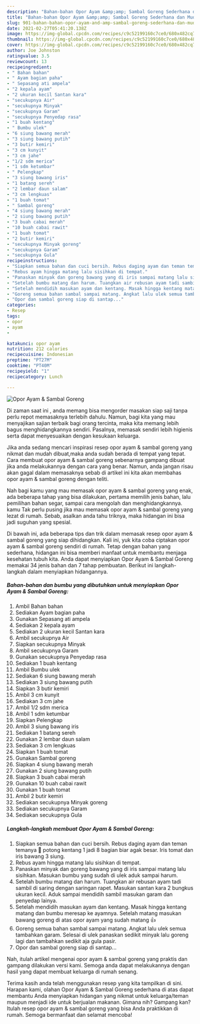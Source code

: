 ```yaml
---
description: "Bahan-bahan Opor Ayam &amp;amp; Sambal Goreng Sederhana dan Mudah Dibuat"
title: "Bahan-bahan Opor Ayam &amp;amp; Sambal Goreng Sederhana dan Mudah Dibuat"
slug: 901-bahan-bahan-opor-ayam-and-amp-sambal-goreng-sederhana-dan-mudah-dibuat
date: 2021-02-27T05:41:20.138Z
image: https://img-global.cpcdn.com/recipes/c9c52199160c7ce0/680x482cq70/opor-ayam-sambal-goreng-foto-resep-utama.jpg
thumbnail: https://img-global.cpcdn.com/recipes/c9c52199160c7ce0/680x482cq70/opor-ayam-sambal-goreng-foto-resep-utama.jpg
cover: https://img-global.cpcdn.com/recipes/c9c52199160c7ce0/680x482cq70/opor-ayam-sambal-goreng-foto-resep-utama.jpg
author: Joe Johnston
ratingvalue: 3.5
reviewcount: 13
recipeingredient:
- " Bahan bahan"
- " Ayam bagian paha"
- " Sepasang ati ampela"
- "2 kepala ayam"
- "2 ukuran kecil Santan kara"
- "secukupnya Air"
- "secukupnya Minyak"
- "secukupnya Garam"
- "secukupnya Penyedap rasa"
- "1 buah kentang"
- " Bumbu ulek"
- "6 siung bawang merah"
- "3 siung bawang putih"
- "3 butir kemiri"
- "3 cm kunyit"
- "3 cm jahe"
- "1/2 sdm merica"
- "1 sdm ketumbar"
- " Pelengkap"
- "3 siung bawang iris"
- "1 batang sereh"
- "2 lembar daun salam"
- "3 cm lengkuas"
- "1 buah tomat"
- " Sambal goreng"
- "4 siung bawang merah"
- "2 siung bawang putih"
- "3 buah cabai merah"
- "10 buah cabai rawit"
- "1 buah tomat"
- "2 butir kemiri"
- "secukupnya Minyak goreng"
- "secukupnya Garam"
- "secukupnya Gula"
recipeinstructions:
- "Siapkan semua bahan dan cuci bersih. Rebus daging ayam dan teman temanya 🤭 potong kentang 1 jadi 8 bagian biar agak besar. Iris tomat dan iris bawang 3 siung."
- "Rebus ayam hingga matang lalu sisihkan di tempat."
- "Panaskan minyak dan goreng bawang yang di iris sampai matang lalu sisihkan. Masukan bumbu yang sudah di ulek aduk sampai harum."
- "Setelah bumbu matang dan harum. Tuangkan air rebusan ayam tadi sambil di saring dengan saringan rapet. Masukan santan kara 2 bungkus ukuran kecil. Aduk sampai mendidih sambil masukan garam dan penyedap lainya."
- "Setelah mendidih masukan ayam dan kentang. Masak hingga kentang matang dan bumbu meresap ke ayamnya. Setelah matang masukan bawang goreng di atas opor ayam yang sudah matang 👍"
- "Goreng semua bahan sambal sampai matang. Angkat lalu ulek semua tambahkan garam. Selesai di ulek panaskan sedikit minyak lalu goreng lagi dan tambahkan sedikit aja gula pasir."
- "Opor dan sambal goreng siap di santap..."
categories:
- Resep
tags:
- opor
- ayam
- 

katakunci: opor ayam  
nutrition: 212 calories
recipecuisine: Indonesian
preptime: "PT27M"
cooktime: "PT40M"
recipeyield: "1"
recipecategory: Lunch

---
```



![Opor Ayam &amp; Sambal Goreng](https://img-global.cpcdn.com/recipes/c9c52199160c7ce0/680x482cq70/opor-ayam-sambal-goreng-foto-resep-utama.jpg)

Di zaman  saat ini , anda memang bisa mengorder masakan siap saji tanpa perlu repot memasaknya terlebih dahulu. Namun, bagi kita yang mau menyajikan sajian terbaik bagi orang tercinta, maka kita memang lebih bagus menghidangkannya sendiri. Pasalnya, memasak sendiri lebih higienis serta dapat menyesuaikan dengan kesukaan keluarga.

Jika anda sedang mencari inspirasi resep opor ayam &amp; sambal goreng yang nikmat dan mudah dibuat,maka anda sudah berada di tempat yang tepat. Cara membuat opor ayam &amp; sambal goreng  sebenarnya gampang dibuat jika anda melakukannya dengan cara yang benar. Namun, anda jangan risau akan gagal dalam memasaknya 
sebab di artikel ini kita akan membahas opor ayam &amp; sambal goreng dengan teliti.  



Nah bagi kamu yang mau memasak opor ayam &amp; sambal goreng yang enak, ada beberapa tahap yang bisa dilakukan, pertama memilih jenis bahan, lalu pemilihan bahan segar, sampai cara mengolah dan menghidangkannya. kamu Tak perlu pusing jika mau memasak opor ayam &amp; sambal goreng yang lezat di rumah. Sebab, asalkan anda  tahu triknya, maka hidangan ini bisa jadi suguhan yang spesial.

Di bawah ini, ada beberapa tips dan trik dalam memasak resep opor ayam &amp; sambal goreng yang siap dihidangkan. Kali ini, yuk kita coba ciptakan opor ayam &amp; sambal goreng sendiri di rumah. Tetap dengan bahan yang sederhana, hidangan ini bisa memberi manfaat untuk membantu menjaga kesehatan tubuh kita. Anda dapat menyiapkan Opor Ayam &amp; Sambal Goreng memakai 34 jenis bahan dan 7 tahap pembuatan. Berikut ini langkah-langkah dalam menyiapkan hidangannya.

<!--inarticleads1-->

##### Bahan-bahan dan bumbu yang dibutuhkan untuk menyiapkan Opor Ayam &amp; Sambal Goreng:

1. Ambil  Bahan bahan
1. Sediakan  Ayam bagian paha
1. Gunakan  Sepasang ati ampela
1. Sediakan 2 kepala ayam
1. Sediakan 2 ukuran kecil Santan kara
1. Ambil secukupnya Air
1. Siapkan secukupnya Minyak
1. Ambil secukupnya Garam
1. Gunakan secukupnya Penyedap rasa
1. Sediakan 1 buah kentang
1. Ambil  Bumbu ulek
1. Sediakan 6 siung bawang merah
1. Sediakan 3 siung bawang putih
1. Siapkan 3 butir kemiri
1. Ambil 3 cm kunyit
1. Sediakan 3 cm jahe
1. Ambil 1/2 sdm merica
1. Ambil 1 sdm ketumbar
1. Siapkan  Pelengkap
1. Ambil 3 siung bawang iris
1. Sediakan 1 batang sereh
1. Gunakan 2 lembar daun salam
1. Sediakan 3 cm lengkuas
1. Siapkan 1 buah tomat
1. Gunakan  Sambal goreng
1. Siapkan 4 siung bawang merah
1. Gunakan 2 siung bawang putih
1. Siapkan 3 buah cabai merah
1. Gunakan 10 buah cabai rawit
1. Gunakan 1 buah tomat
1. Ambil 2 butir kemiri
1. Sediakan secukupnya Minyak goreng
1. Sediakan secukupnya Garam
1. Sediakan secukupnya Gula




<!--inarticleads2-->

##### Langkah-langkah membuat Opor Ayam &amp; Sambal Goreng:

1. Siapkan semua bahan dan cuci bersih. Rebus daging ayam dan teman temanya 🤭 potong kentang 1 jadi 8 bagian biar agak besar. Iris tomat dan iris bawang 3 siung.
1. Rebus ayam hingga matang lalu sisihkan di tempat.
1. Panaskan minyak dan goreng bawang yang di iris sampai matang lalu sisihkan. Masukan bumbu yang sudah di ulek aduk sampai harum.
1. Setelah bumbu matang dan harum. Tuangkan air rebusan ayam tadi sambil di saring dengan saringan rapet. Masukan santan kara 2 bungkus ukuran kecil. Aduk sampai mendidih sambil masukan garam dan penyedap lainya.
1. Setelah mendidih masukan ayam dan kentang. Masak hingga kentang matang dan bumbu meresap ke ayamnya. Setelah matang masukan bawang goreng di atas opor ayam yang sudah matang 👍
1. Goreng semua bahan sambal sampai matang. Angkat lalu ulek semua tambahkan garam. Selesai di ulek panaskan sedikit minyak lalu goreng lagi dan tambahkan sedikit aja gula pasir.
1. Opor dan sambal goreng siap di santap...




Nah, itulah artikel mengenai  opor ayam &amp; sambal goreng  yang praktis dan gampang dilakukan versi kami. Semoga anda dapat melakukannya dengan hasil yang dapat membuat keluarga di rumah senang. 

Terima kasih anda telah menggunakan resep yang kita tampilkan di sini. Harapan kami, olahan  Opor Ayam &amp; Sambal Goreng sederhana di atas dapat membantu Anda menyiapkan hidangan yang nikmat untuk keluarga/teman maupun menjadi ide untuk berjualan makanan. Gimana nih? Gampang kan? Itulah resep opor ayam &amp; sambal goreng yang bisa Anda praktikkan di rumah. Semoga bermanfaat dan selamat mencoba!

